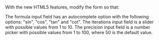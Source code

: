 With the new HTML5 features, modify the form so that:

The formula input field has an autocomplete option with the following options: "sin", "cos", "tan" and "cot".
The iterations input field is a slider with possible values from 1 to 10.
The precision input field is a number picker with possible values from 1 to 100, where 50 is the default value.

